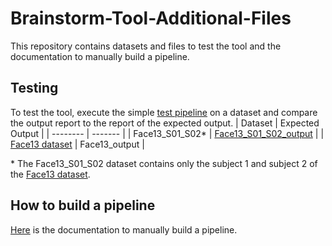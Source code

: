 # Brainstorm-Tool-Additional-Files
This repository contains datasets and files to test the tool and the documentation to manually build a pipeline.

## Testing
To test the tool, execute the simple [test pipeline](./pipeline/example/pipeline_eeg_test.json) on a dataset and compare the output report to the report of the expected output.
| Dataset | Expected Output |
| -------- | ------- |
| Face13_S01_S02* | [Face13_S01_S02_output](./output/face13_S01_S02_output/report_EEGNet_protocol_230603_2121.html) |
| [Face13 dataset](https://github.com/BUCANL/Face13) | Face13_output |

\* The Face13_S01_S02 dataset contains only the subject 1 and subject 2 of the [Face13 dataset](https://github.com/BUCANL/Face13).


## How to build a pipeline
[Here](./pipeline) is the documentation to manually build a pipeline.
